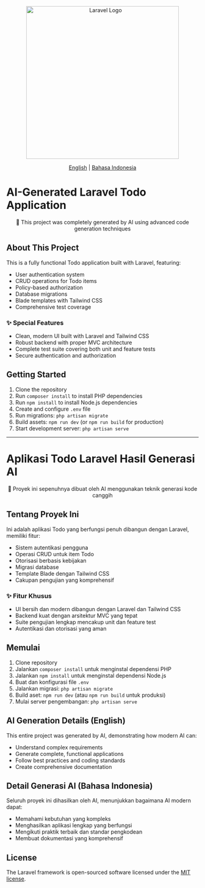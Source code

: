 <p align="center"><a href="https://laravel.com" target="_blank"><img src="https://raw.githubusercontent.com/laravel/art/master/logo-lockup/5%20SVG/2%20CMYK/1%20Full%20Color/laravel-logolockup-cmyk-red.svg" width="400" alt="Laravel Logo"></a></p>

<div align="center">
  <a href="#english">English</a> | <a href="#indonesian">Bahasa Indonesia</a>
</div>

# <span id="english">AI-Generated Laravel Todo Application</span>

<p align="center">
🚀 This project was completely generated by AI using advanced code generation techniques
</p>

## About This Project

This is a fully functional Todo application built with Laravel, featuring:

- User authentication system
- CRUD operations for Todo items
- Policy-based authorization
- Database migrations
- Blade templates with Tailwind CSS
- Comprehensive test coverage

### ✨ Special Features
- Clean, modern UI built with Laravel and Tailwind CSS
- Robust backend with proper MVC architecture
- Complete test suite covering both unit and feature tests
- Secure authentication and authorization

## Getting Started

1. Clone the repository
2. Run `composer install` to install PHP dependencies
3. Run `npm install` to install Node.js dependencies
4. Create and configure `.env` file
5. Run migrations: `php artisan migrate`
6. Build assets: `npm run dev` (or `npm run build` for production)
7. Start development server: `php artisan serve`

---

# <span id="indonesian">Aplikasi Todo Laravel Hasil Generasi AI</span>

<p align="center">
🚀 Proyek ini sepenuhnya dibuat oleh AI menggunakan teknik generasi kode canggih
</p>

## Tentang Proyek Ini

Ini adalah aplikasi Todo yang berfungsi penuh dibangun dengan Laravel, memiliki fitur:

- Sistem autentikasi pengguna
- Operasi CRUD untuk item Todo
- Otorisasi berbasis kebijakan
- Migrasi database
- Template Blade dengan Tailwind CSS
- Cakupan pengujian yang komprehensif

### ✨ Fitur Khusus
- UI bersih dan modern dibangun dengan Laravel dan Tailwind CSS
- Backend kuat dengan arsitektur MVC yang tepat
- Suite pengujian lengkap mencakup unit dan feature test
- Autentikasi dan otorisasi yang aman

## Memulai

1. Clone repository
2. Jalankan `composer install` untuk menginstal dependensi PHP
3. Jalankan `npm install` untuk menginstal dependensi Node.js
4. Buat dan konfigurasi file `.env`
5. Jalankan migrasi: `php artisan migrate`
6. Build aset: `npm run dev` (atau `npm run build` untuk produksi)
7. Mulai server pengembangan: `php artisan serve`

## AI Generation Details (English)

This entire project was generated by AI, demonstrating how modern AI can:
- Understand complex requirements
- Generate complete, functional applications
- Follow best practices and coding standards
- Create comprehensive documentation

## Detail Generasi AI (Bahasa Indonesia)

Seluruh proyek ini dihasilkan oleh AI, menunjukkan bagaimana AI modern dapat:
- Memahami kebutuhan yang kompleks
- Menghasilkan aplikasi lengkap yang berfungsi
- Mengikuti praktik terbaik dan standar pengkodean
- Membuat dokumentasi yang komprehensif

## License

The Laravel framework is open-sourced software licensed under the [MIT license](https://opensource.org/licenses/MIT).
